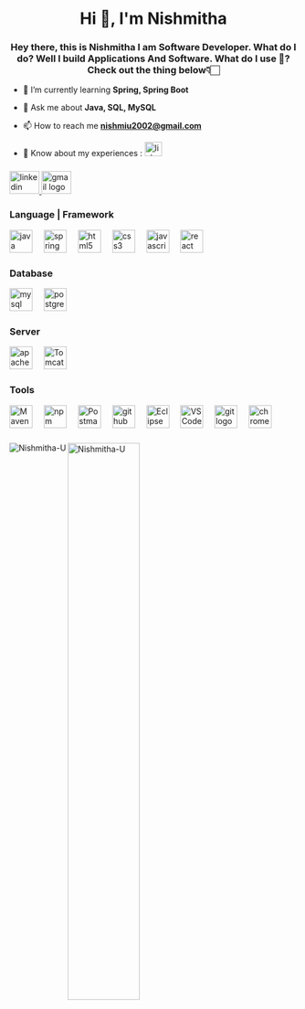 <h1 align="center">Hi 👋, I'm Nishmitha</h1>
<h3 align="center">Hey there, this is Nishmitha I am Software Developer. What do I do? Well I build Applications And Software. What do I use 🧐? Check out the thing below👇🏻</h3>

- 🌱 I’m currently learning **Spring, Spring Boot**

- 💬 Ask me about **Java, SQL, MySQL**

- 📫 How to reach me **nishmiu2002@gmail.com**

- 📄 Know about my experiences : <a href = "https://www.linkedin.com/in/nishmitha-u-6b8229256"><img src="https://raw.githubusercontent.com/maurodesouza/profile-readme-generator/master/src/assets/icons/social/linkedin/default.svg" width="30" height="25" alt="linkedin logo"  /></a>

###

<div align="left">
  <a href="https://www.linkedin.com/in/jeevith-u-14b9621a4" target="_blank">
    <img src="https://raw.githubusercontent.com/maurodesouza/profile-readme-generator/master/src/assets/icons/social/linkedin/default.svg" width="52" height="40" alt="linkedin logo"  />
  </a>
  <a href="nishmiu2002@gmail.com" target="_blank">
    <img src="https://raw.githubusercontent.com/maurodesouza/profile-readme-generator/master/src/assets/icons/social/gmail/default.svg" width="52" height="40" alt="gmail logo"  />
  </a>
</div>

###

<h3>Language | Framework</h3>

<div align="left">
  <img src="https://cdn.jsdelivr.net/gh/devicons/devicon/icons/java/java-original.svg" height="40" alt="java logo"  />
  <img width="12" />
  <img src="https://cdn.jsdelivr.net/gh/devicons/devicon/icons/spring/spring-original.svg" height="40" alt="spring logo"  />
  <img width="12" />
  <img src="https://cdn.jsdelivr.net/gh/devicons/devicon/icons/html5/html5-original.svg" height="40" alt="html5 logo"  />
  <img width="12" />
  <img src="https://cdn.jsdelivr.net/gh/devicons/devicon/icons/css3/css3-original.svg" height="40" alt="css3 logo"  />
  <img width="12" />
  <img src="https://cdn.jsdelivr.net/gh/devicons/devicon/icons/javascript/javascript-original.svg" height="40" alt="javascript logo"  />
  <img width="12" />
  <img src="https://cdn.jsdelivr.net/gh/devicons/devicon/icons/react/react-original.svg" height="40" alt="react logo"  />
  <img width="12" />
  </div>
  
  <h3>Database</h3>
  <div align="left">
  <img src="https://cdn.jsdelivr.net/gh/devicons/devicon/icons/mysql/mysql-original.svg" height="40" alt="mysql logo"  />
  <img width="12" />
  <img src="https://cdn.jsdelivr.net/gh/devicons/devicon/icons/postgresql/postgresql-original.svg" height="40" alt="postgresql logo"  />
  <img width="12" />
  </div>
  
  <h3>Server</h3>
  <div align="left">
  <img src="https://cdn.jsdelivr.net/gh/devicons/devicon/icons/apache/apache-original.svg" height="40" alt="apache logo"  />
  <img width="12" />
  <img src="https://cdn.jsdelivr.net/gh/devicons/devicon/icons/tomcat/tomcat-original.svg" height="40" alt="Tomcat logo" />
  <img width="12" />
  

  </div>

  <h3>Tools</h3>
  <div align="left">
 <img src="https://cdn.jsdelivr.net/gh/devicons/devicon/icons/maven/maven-original.svg" height="40" alt="Maven logo" />
 <img width="12" />
  <img src="https://cdn.jsdelivr.net/gh/devicons/devicon/icons/npm/npm-original-wordmark.svg" height="40" alt="npm logo" />
  <img width="12" />
  <img src="https://cdn.jsdelivr.net/gh/devicons/devicon/icons/postman/postman-original.svg" height="40" alt="Postman logo" />
  <img width="12" />
  <img src="https://cdn.jsdelivr.net/gh/devicons/devicon/icons/github/github-original.svg" height="40" alt="github logo"  />
  <img width="12" />
  <img src="https://cdn.jsdelivr.net/gh/devicons/devicon/icons/eclipse/eclipse-original.svg" height="40" alt="Eclipse logo" />
  <img width="12" />
  <img src="https://cdn.jsdelivr.net/gh/devicons/devicon/icons/vscode/vscode-original.svg" height="40" alt="VS Code logo" />
  <img width="12" />
  <img src="https://cdn.jsdelivr.net/gh/devicons/devicon/icons/git/git-original.svg" height="40" alt="git logo"  />
  <img width="12" />
  <img src="https://img.shields.io/badge/Google Chrome-4285F4?logo=googlechrome&logoColor=white&style=for-the-badge" height="40" alt="chrome logo"  />
  <img width="12" />
  </div>

###

<p><img align="left" src="http://github-profile-summary-cards.vercel.app/api/cards/profile-details?username=Nishmitha-U&theme=2077" alt="Nishmitha-U" /></p>

<p><img img width="50%" src="https://github-readme-stats.vercel.app/api/top-langs?username=Nishmitha-U&show_icons=true&locale=en&layout=compact" alt="Nishmitha-U" /></p>

<p><img<img align="right" width="50%" src="http://github-profile-summary-cards.vercel.app/api/cards/stats?username=Nishmitha-U&theme=2077" alt="Nishmitha-U" /></p>

###
